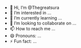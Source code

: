 - 👋 Hi, I’m @Thegreatsura
- 👀 I’m interested in ...
- 🌱 I’m currently learning ...
- 💞️ I’m looking to collaborate on ...
- 📫 How to reach me ...
- 😄 Pronouns: ...
- ⚡ Fun fact: ...

<!---
Thegreatsura/Thegreatsura is a ✨ special ✨ repository because its `README.md` (this file) appears on your GitHub profile.
You can click the Preview link to take a look at your changes.
--->

